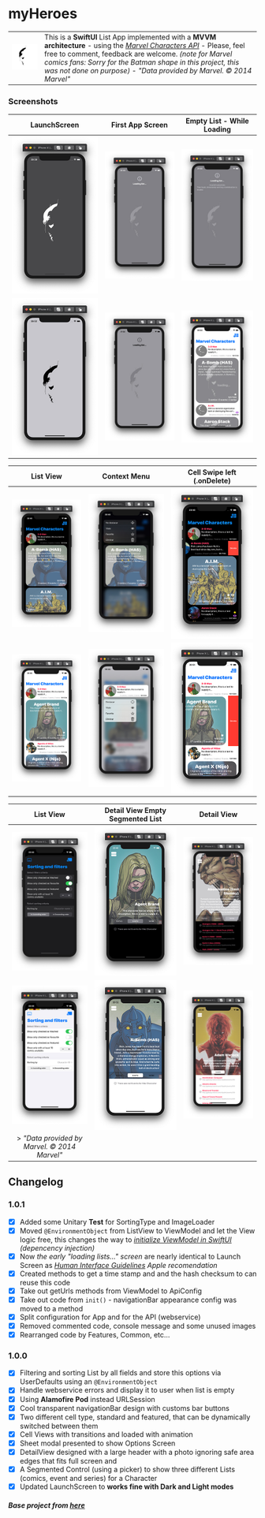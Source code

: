 # myHeroes
|||
|-|-|
|![myHeroesLogo](readme-img/myHeroes-repository-readme-trans-logo-small.png "myHeroes")|This is a **SwiftUI** List App implemented with a **MVVM architecture** -  using the *[Marvel Characters API][apiMarvel]* - Please, feel free to comment, feedback are welcome. *(note for Marvel comics fans: Sorry for the Batman shape in this project, this was not done on purpose)* - *"Data provided by Marvel. © 2014 Marvel"*|

### Screenshots
|LaunchScreen|First App Screen|Empty List - While Loading|
|:-:|:-:|:-:|
|![myHeroesScreenshootDarkMode01](readme-img/myHeroes-screenshoot-dark-01.jpg "Dark - LaunchScreen")|![myHeroesScreenshootDarkMode02](readme-img/myHeroes-screenshoot-dark-02.jpg "First App Screen")|![myHeroesScreenshootDarkMode03](readme-img/myHeroes-screenshoot-dark-03.jpg "Dark - Empty List (with Error)")|
|![myHeroesScreenshootLightMode01](readme-img/myHeroes-screenshoot-light-01.jpg "Light - LaunchScreen")|![myHeroesScreenshootLightMode02](readme-img/myHeroes-screenshoot-light-02.jpg "Light - First App Screen")|![myHeroesScreenshootLightMode03](readme-img/myHeroes-screenshoot-light-03.jpg  "Light - While loading cell image from webservice")|

|List View|Context Menu|Cell Swipe left (.onDelete)|
|:-:|:-:|:-:|
|![myHeroesScreenshootDarkMode04](readme-img/myHeroes-screenshoot-dark-04.jpg "Dark - List View")|![myHeroesScreenshootDarkMode05](readme-img/myHeroes-screenshoot-dark-05.jpg "Dark - Context Menu")|![myHeroesScreenshootDarkMode06](readme-img/myHeroes-screenshoot-dark-06.jpg "Dark - Cell Swipe left (.onDelete)")|
|![myHeroesScreenshootLightMode04](readme-img/myHeroes-screenshoot-light-04.jpg "Light - List View")|![myHeroesScreenshootLightMode05](readme-img/myHeroes-screenshoot-light-05.jpg "Light - Context Menu")|![myHeroesScreenshootLightMode06](readme-img/myHeroes-screenshoot-light-06.jpg "Light - Cell Swipe left (.onDelete)")|

|List View|Detail View Empty Segmented List|Detail View|
|:-:|:-:|:-:|
|![myHeroesScreenshootDarkMode07](readme-img/myHeroes-screenshoot-dark-07.jpg "Dark - Options Filter And Sorting View")|![myHeroesScreenshootDarkMode08](readme-img/myHeroes-screenshoot-dark-08.jpg "Dark - Detail View With Empty Segmented Control List")|![myHeroesScreenshootDarkMode09](readme-img/myHeroes-screenshoot-dark-09.jpg "Dark - Detail View With Segmented Control List")|
|![myHeroesScreenshootLightMode07](readme-img/myHeroes-screenshoot-light-07.jpg "Light - Options Filter And Sorting View")|![myHeroesScreenshootLightMode08](readme-img/myHeroes-screenshoot-light-08.jpg "Light - Detail View With Empty Segmented Control List")|![myHeroesScreenshootLightMode09](readme-img/myHeroes-screenshoot-light-09.jpg "Light - Detail View With Segmented Control List")|
> *"Data provided by Marvel. © 2014 Marvel"*|

## Changelog
### 1.0.1
- [x] Added some Unitary **Test** for SortingType and ImageLoader
- [x] Moved `@EnvironmentObject` from ListView to ViewModel and let the View logic free, this changes the way to *[initialize ViewModel in SwiftUI][viewModelSwiftUI] (depencency injection)*
- [x] Now *the early "loading lists…" screen* are nearly identical to Launch Screen as *[Human Interface Guidelines][appleHumanLaunchScreen] Apple recomendation*
- [x] Created methods to get a time stamp and and the hash checksum to can reuse this code
- [x] Take out getUrls methods from ViewModel to ApiConfig
- [x] Take out code from `init()` - navigationBar appearance config was moved to a method
- [x] Split configuration for App and for the API (webservice)
- [x] Removed commented code, console message and some unused images
- [x] Rearranged code by Features, Common, etc…

### 1.0.0
- [x] Filtering and sorting List by all fields and store this options via UserDefaults using an `@EnvironmentObject`
- [x] Handle webservice errors and display it to user when list is empty
- [x] Using **Alamofire Pod** instead URLSession
- [x] Cool transparent navigationBar design with customs bar buttons
- [x] Two different cell type, standard and featured, that can be dynamically switched between them
- [x] Cell Views with transitions and loaded with animation
- [x] Sheet modal presented to show Options Screen
- [x] DetailView designed with a large header with a photo ignoring safe area edges that fits full screen and
- [x] A Segmented Control (using a picker) to show three different Lists (comics, event and series) for a Character
- [x] Updated LaunchScreen to **works fine with Dark and Light modes**

##### Base project from *[here][iList]*

[//]: # (links)

   [iList]: <https://github.com/ssuperw/iListUI>
   [myHeroes]: <https://github.com/ssuperw/myHeroes>
   [apiMarvel]: <https://developer.marvel.com/docs>
   [appleHumanLaunchScreen]: <https://developer.apple.com/design/human-interface-guidelines/ios/visual-design/launch-screen/>
   [viewModelSwiftUI]: <https://stackoverflow.com/questions/59491675/swiftui-how-to-pass-environmentobject-into-view-model/60605529#60605529>
